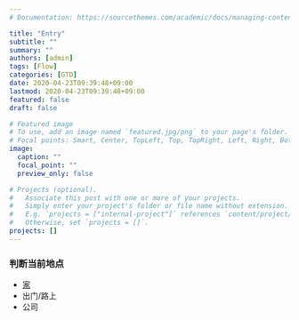 ```yaml
---
# Documentation: https://sourcethemes.com/academic/docs/managing-content/

title: "Entry"
subtitle: ""
summary: ""
authors: [admin]
tags: [Flow]
categories: [GTD]
date: 2020-04-23T09:39:48+09:00
lastmod: 2020-04-23T09:39:48+09:00
featured: false
draft: false

# Featured image
# To use, add an image named `featured.jpg/png` to your page's folder.
# Focal points: Smart, Center, TopLeft, Top, TopRight, Left, Right, BottomLeft, Bottom, BottomRight.
image:
  caption: ""
  focal_point: ""
  preview_only: false

# Projects (optional).
#   Associate this post with one or more of your projects.
#   Simply enter your project's folder or file name without extension.
#   E.g. `projects = ["internal-project"]` references `content/project/deep-learning/index.md`.
#   Otherwise, set `projects = []`.
projects: []
---
```


### 判断当前地点

- [家](../at-home)
- 出门/路上
- 公司